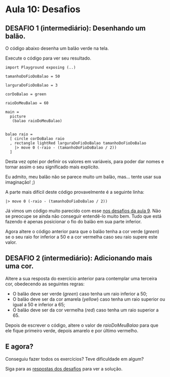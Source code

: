 # Aula 10: Desafios

## DESAFIO 1 (intermediário): Desenhando um balão.

O código abaixo desenha um balão verde na tela.

Execute o código para ver seu resultado.

```
import Playground exposing (..)

tamanhoDoFioDoBalao = 50

larguraDoFioDoBalao = 3

corDoBalao = green

raioDoMeuBalao = 60

main =
  picture
   (balao raioDoMeuBalao)


balao raio =
  [ circle corDoBalao raio
  , rectangle lightRed larguraDoFioDoBalao tamanhoDoFioDoBalao
    |> move 0 (-raio - (tamanhoDoFioDoBalao / 2))
  ]
```

Desta vez optei por definir os valores em variáveis, para poder
dar nomes e tornar assim o seu significado mais explícito.  

Eu admito, meu balão não se parece muito um balão, mas... tente
usar sua imaginação! ;)

A parte mais difícil deste código provavelmente é a seguinte linha:
```
|> move 0 (-raio - (tamanhoDoFioDoBalao / 2))
```

Já vimos um código muito parecido com esse [nos desafios da aula 9](./aula_9_desafios.md).
Não se preocupe se ainda não conseguir entendê-lo muito bem. Tudo que
está fazendo é apenas posicionar o fio do balão em sua parte inferior.

Agora altere o código anterior para que o balão tenha a
cor verde (*green*) se o seu raio for inferior a 50 e a cor
vermelha caso seu raio supere este valor.

## DESAFIO 2 (intermediário): Adicionando mais uma cor.

Altere a sua resposta do exercício anterior para contemplar
uma terceira cor, obedecendo as seguintes regras:

- O balão deve ser verde (*green*) caso tenha um raio
inferior a 50;  
- O balão deve ser da cor amarela (*yellow*) caso tenha um raio
superior ou igual a 50 e inferior a 65;  
- O balão deve ser da cor vermelha (*red*) caso tenha um raio
superior a 65.

Depois de escrever o código, altere o valor de *raioDoMeuBalao*
para que ele fique primeiro verde, depois amarelo e por último
vermelho.

## E agora?

Conseguiu fazer todos os exercícios? Teve dificuldade em algum?

Siga para as [respostas dos desafios](/aula_10_desafios_respostas.html)
para ver a solução.

